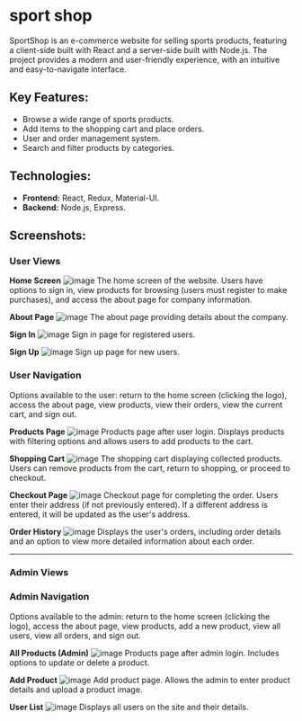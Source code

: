 # sport shop

SportShop is an e-commerce website for selling sports products, featuring a client-side built with React and a server-side built with Node.js. The project provides a modern and user-friendly experience, with an intuitive and easy-to-navigate interface.
## Key Features:
-   Browse a wide range of sports products.
-   Add items to the shopping cart and place orders.
-   User and order management system.
-   Search and filter products by categories.
## Technologies:
-   **Frontend:** React, Redux, Material-UI.
-   **Backend:** Node.js, Express.
## Screenshots:

### User Views
**Home Screen**
![image](https://github.com/nira10/sport-shop/assets/147534014/51713883-dc47-4802-957a-a12d0b180d3e)
The home screen of the website. Users have options to sign in, view products for browsing (users must register to make purchases), and access the about page for company information.

**About Page**
![image](https://github.com/nira10/sport-shop/assets/147534014/b35926b2-b6f1-4a38-b039-24349d4a4cda)
The about page providing details about the company.

**Sign In**
![image](https://github.com/nira10/sport-shop/assets/147534014/e92c6025-9205-4eb7-b3c0-61691fa32fad)
Sign in page for registered users.

**Sign Up**
![image](https://github.com/nira10/sport-shop/assets/147534014/2a1b0f0d-cfd4-442d-8a25-b17f189ba8f6)
Sign up page for new users.

### User Navigation

Options available to the user: return to the home screen (clicking the logo), access the about page, view products, view their orders, view the current cart, and sign out.

**Products Page**
![image](https://github.com/nira10/sport-shop/assets/147534014/12266eda-d1cf-4e4d-95e5-6b2c944f7893)
Products page after user login. Displays products with filtering options and allows users to add products to the cart.

**Shopping Cart**
![image](https://github.com/nira10/sport-shop/assets/147534014/4505485e-8335-46c2-80bc-6a36d2cb9acc)
The shopping cart displaying collected products. Users can remove products from the cart, return to shopping, or proceed to checkout.

**Checkout Page**
![image](https://github.com/nira10/sport-shop/assets/147534014/5b9ce761-25ec-4d2e-8cf7-155c0d2f9df6)
Checkout page for completing the order. Users enter their address (if not previously entered). If a different address is entered, it will be updated as the user's address.

**Order History**
![image](https://github.com/nira10/sport-shop/assets/147534014/13a13999-4c20-45c9-af2c-7c22df52c5ca)
Displays the user's orders, including order details and an option to view more detailed information about each order.

----------

### Admin Views

### Admin Navigation

Options available to the admin: return to the home screen (clicking the logo), access the about page, view products, add a new product, view all users, view all orders, and sign out.

**All Products (Admin)**
![image](https://github.com/nira10/sport-shop/assets/147534014/4fd280e0-dbf8-4b73-8a23-d857111c621b)
Products page after admin login. Includes options to update or delete a product.

**Add Product**
![image](https://github.com/nira10/sport-shop/assets/147534014/175b912f-70d4-45e6-a501-50363af9409d)
Add product page. Allows the admin to enter product details and upload a product image.

**User List**
![image](https://github.com/nira10/sport-shop/assets/147534014/5bc4ea0d-420a-4ee6-a2fe-a65933edcce7)
Displays all users on the site and their details.

